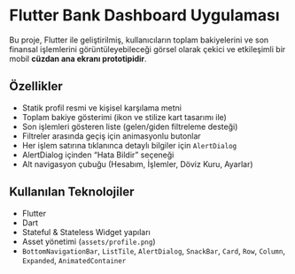 #  Flutter Bank Dashboard Uygulaması

Bu proje, Flutter ile geliştirilmiş, kullanıcıların toplam bakiyelerini ve son finansal işlemlerini görüntüleyebileceği görsel olarak çekici ve etkileşimli bir mobil **cüzdan ana ekranı prototipidir**.

##  Özellikler

-  Statik profil resmi ve kişisel karşılama metni
-  Toplam bakiye gösterimi (ikon ve stilize kart tasarımı ile)
-  Son işlemleri gösteren liste (gelen/giden filtreleme desteği)
-  Filtreler arasında geçiş için animasyonlu butonlar
-  Her işlem satırına tıklanınca detaylı bilgiler için `AlertDialog`
-  AlertDialog içinden “Hata Bildir” seçeneği
-  Alt navigasyon çubuğu (Hesabım, İşlemler, Döviz Kuru, Ayarlar)

##  Kullanılan Teknolojiler

- Flutter
- Dart
- Stateful & Stateless Widget yapıları
- Asset yönetimi (`assets/profile.png`)
- `BottomNavigationBar`, `ListTile`, `AlertDialog`, `SnackBar`, `Card`, `Row`, `Column`, `Expanded`, `AnimatedContainer`
